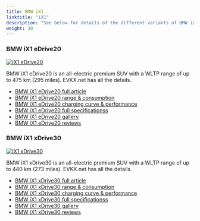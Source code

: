 ```yaml
---
title: BMW iX1
linktitle: "iX1"
description: "See below for details of the different variants of BMW iX1"
weight: 30
---
```

### BMW iX1 eDrive20

<a href="ix1_edrive20/"><img src="https://media.evkx.net/multimedia/models/bmw/ix1/ix1_edrive20/main_1_st.jpg" class="img-fluid" alt="iX1 eDrive20" ></a>

BMW iX1 eDrive20 is an all-electric premium SUV with a WLTP range of up to 475 km (295 miles). EVKX.net has all the details. 

- [BMW iX1 eDrive20 full article](ix1_edrive20/)
- [BMW iX1 eDrive20 range & consumption](ix1_edrive20/rangeandconsumption/)
- [BMW iX1 eDrive20 charging curve & performance](ix1_edrive20/chargingcurve/)
- [BMW iX1 eDrive20 full specificationss](ix1_edrive20/specifications/)
- [BMW iX1 eDrive20 gallery](ix1_edrive20/gallery/)
- [BMW iX1 eDrive20 reviews](ix1_edrive20/reviews/)

### BMW iX1 xDrive30

<a href="ix1_xdrive30/"><img src="https://media.evkx.net/multimedia/models/bmw/ix1/ix1_xdrive30/main_1_st.jpg" class="img-fluid" alt="iX1 xDrive30" ></a>

BMW iX1 xDrive30 is an all-electric premium SUV with a WLTP range of up to 440 km (273 miles). EVKX.net has all the details. 

- [BMW iX1 xDrive30 full article](ix1_xdrive30/)
- [BMW iX1 xDrive30 range & consumption](ix1_xdrive30/rangeandconsumption/)
- [BMW iX1 xDrive30 charging curve & performance](ix1_xdrive30/chargingcurve/)
- [BMW iX1 xDrive30 full specificationss](ix1_xdrive30/specifications/)
- [BMW iX1 xDrive30 gallery](ix1_xdrive30/gallery/)
- [BMW iX1 xDrive30 reviews](ix1_xdrive30/reviews/)

